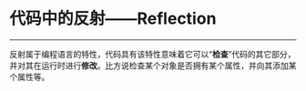 # 代码中的反射——Reflection

---

反射属于编程语言的特性，代码具有该特性意味着它可以“**检查**”代码的其它部分，并对其在运行时进行**修改**。比方说检查某个对象是否拥有某个属性，并向其添加某个属性等。